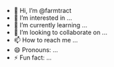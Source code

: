 - 👋 Hi, I’m @farmtract
- 👀 I’m interested in ...
- 🌱 I’m currently learning ...
- 💞️ I’m looking to collaborate on ...
- 📫 How to reach me ...
- 😄 Pronouns: ...
- ⚡ Fun fact: ...

<!---
farmtract/farmtract is a ✨ special ✨ repository because its `README.md` (this file) appears on your GitHub profile.
You can click the Preview link to take a look at your changes.
--->
